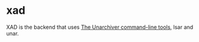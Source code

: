 # xad

XAD is the backend that uses [The Unarchiver command-line tools][cli],
lsar and unar.

[cli]: https://theunarchiver.com/command-line
